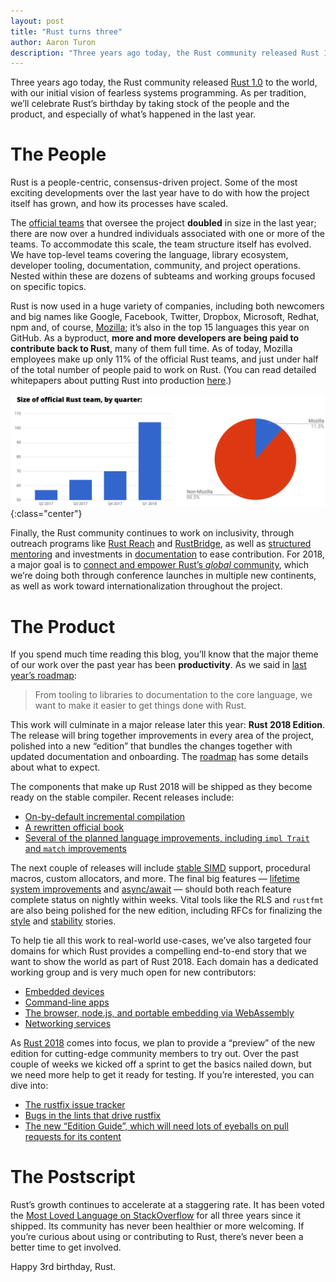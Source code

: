 ```yaml
---
layout: post
title: "Rust turns three"
author: Aaron Turon
description: "Three years ago today, the Rust community released Rust 1.0 to the world, with our initial vision of fearless systems programming."
---
```


Three years ago today, the Rust community released [Rust 1.0] to the world, with
our initial vision of fearless systems programming. As per tradition, we’ll
celebrate Rust’s birthday by taking stock of the people and the product, and
especially of what’s happened in the last year.

[Rust 1.0]: https://blog.rust-lang.org/2015/05/15/Rust-1.0.html

# The People

Rust is a people-centric, consensus-driven project. Some of the most exciting
developments over the last year have to do with how the project itself has
grown, and how its processes have scaled.

The [official teams](https://www.rust-lang.org/en-US/team.html) that oversee the
project **doubled** in size in the last year; there are now over a hundred
individuals associated with one or more of the teams. To accommodate this scale,
the team structure itself has evolved. We have top-level teams covering the
language, library ecosystem, developer tooling, documentation, community, and
project operations. Nested within these are dozens of subteams and working
groups focused on specific topics.

Rust is now used in a huge variety of companies, including both newcomers and
big names like Google, Facebook, Twitter, Dropbox, Microsoft, Redhat, npm and,
of course, [Mozilla](https://blog.rust-lang.org/2017/11/14/Fearless-Concurrency-In-Firefox-Quantum.html);
it’s also in the top 15 languages this year on GitHub. As a byproduct, **more and more
developers are being paid to contribute back to Rust**, many of them full
time. As of today, Mozilla employees make up only 11% of the official Rust
teams, and just under half of the total number of people paid to work on
Rust. (You can read detailed whitepapers about putting Rust into
production [here](https://www.rust-lang.org/en-US/whitepapers.html).)

![Graphs of Rust team growth][team]{:class="center"}

[team]: /images/2018-05-Third-Birthday/team.png

Finally, the Rust community continues to work on inclusivity, through outreach
programs like [Rust Reach](https://blog.rust-lang.org/2018/04/02/Increasing-Rusts-Reach-2018.html) and
[RustBridge](https://rustbridge.github.io/), as well as
[structured mentoring](https://blog.rust-lang.org/2017/09/18/impl-future-for-rust.html) and
investments in [documentation](https://rust-lang-nursery.github.io/rustc-guide/)
to ease contribution. For 2018, a major goal is to
[connect and empower Rust’s *global* community](https://blog.rust-lang.org/2018/03/12/roadmap.html),
which we’re doing both through conference launches in multiple new continents,
as well as work toward internationalization throughout the project.

# The Product

If you spend much time reading this blog, you’ll know that the major theme of
our work over the past year has been **productivity**. As we said
in [last year’s roadmap](https://blog.rust-lang.org/2017/02/06/roadmap.html):

> From tooling to libraries to documentation to the core language, we want to
> make it easier to get things done with Rust.

This work will culminate in a major release later this year: **Rust 2018
Edition**. The release will bring together improvements in every area of the
project, polished into a new “edition” that bundles the changes together with
updated documentation and onboarding.
The [roadmap](https://blog.rust-lang.org/2018/03/12/roadmap.html) has some details about
what to expect.

The components that make up Rust 2018 will be shipped as they become ready on
the stable compiler. Recent releases include:

- [On-by-default incremental compilation](https://blog.rust-lang.org/2018/02/15/Rust-1.24.html)
- [A rewritten official book](https://blog.rust-lang.org/2018/05/10/Rust-1.26.html)
- [Several of the planned language improvements, including `impl Trait` and `match` improvements](https://blog.rust-lang.org/2018/05/10/Rust-1.26.html)

The next couple of releases will
include [stable SIMD](https://github.com/rust-lang/rust/issues/48556) support,
procedural macros, custom allocators, and more. The final big features
— [lifetime system improvements](https://github.com/rust-lang/rfcs/pull/2094)
and [async/await](https://github.com/rust-lang/rfcs/pull/2394) — should both
reach feature complete status on nightly within weeks. Vital tools like the RLS and
`rustfmt` are also being polished for the new edition, including RFCs for finalizing
the [style](https://github.com/rust-lang/rfcs/pull/2436)
and [stability](https://github.com/rust-lang/rfcs/pull/2437) stories.

To help tie all this work to real-world use-cases, we’ve also targeted four
domains for which Rust provides a compelling end-to-end story that we want to
show the world as part of Rust 2018. Each domain has a dedicated working group
and is very much open for new contributors:

- [Embedded devices](https://internals.rust-lang.org/t/announcing-the-embedded-devices-working-group/6839)
- [Command-line apps](https://internals.rust-lang.org/t/announcing-the-cli-working-group/6872)
- [The browser, node.js, and portable embedding via WebAssembly](https://internals.rust-lang.org/t/come-join-the-rust-and-webassembly-working-group/6845/2)
- [Networking services](https://internals.rust-lang.org/t/announcing-the-network-services-working-group-wg-net/7354)

As [Rust 2018](https://blog.rust-lang.org/2018/03/12/roadmap.html) comes into
focus, we plan to provide a “preview” of the new edition for cutting-edge
community members to try out. Over the past couple of weeks we kicked off a
sprint to get the basics nailed down, but we need more help to get it ready for
testing. If you’re interested, you can dive into:


- [The rustfix issue tracker](https://github.com/rust-lang-nursery/rustfix/issues/)
- [Bugs in the lints that drive rustfix](https://github.com/rust-lang/rust/issues?q=is%3Aopen+is%3Aissue+label%3AA-rust-2018-preview)
- [The new “Edition Guide”, which will need lots of eyeballs on pull requests for its content](https://github.com/rust-lang-nursery/edition-guide)

# The Postscript

Rust’s growth continues to accelerate at a staggering rate. It has been voted
the [Most Loved Language on StackOverflow](https://insights.stackoverflow.com/survey/2018/#most-loved-dreaded-and-wanted)
for all three years since it shipped. Its community has never been healthier or more
welcoming. If you’re curious about using or contributing to Rust, there’s never
been a better time to get involved.

Happy 3rd birthday, Rust.
